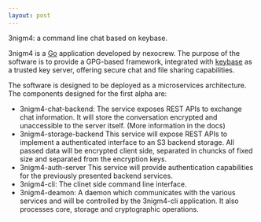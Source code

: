 ```yaml
---
layout: post
---
```


3nigm4: a command line chat based on keybase.

3nigm4 is a [Go][1] application developed by nexocrew. The purpose of the software is to provide a GPG-based framework, integrated with [keybase][2] as a trusted key server, offering secure chat and file sharing capabilities.

The software is designed to be deployed as a microservices architecture. The components designed for the first alpha are:

 * 3nigm4-chat-backend: The service exposes REST APIs to exchange chat information. It will store the conversation encrypted and unaccessible to the server itself. (More information in the docs)
 * 3nigm4-storage-backend This service will expose REST APIs to implement a authenticated interface to an S3 backend storage. All passed data will be encrypted client side, separated in chuncks of fixed size and separated from the encryption keys.
 * 3nigm4-auth-server This service will provide authentication capabilities for the previously presented backend services.
 * 3nigm4-cli: The clinet side command line interface.
 * 3nigm4-deamon: A daemon which communicates with the various services and will be controlled by the 3nigm4-cli application. It also processes core, storage and cryptographic operations.


[1]: https://golang.org/
[2]: https://keybase.io/
